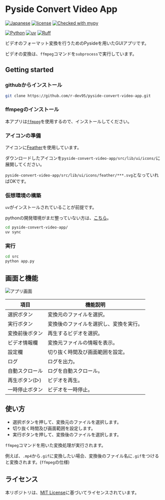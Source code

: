 <!--
    README
 -->

# Pyside Convert Video App

<!-- [![English](https://img.shields.io/badge/English-018EF5.svg?labelColor=d3d3d3&logo=readme)](./README.md) -->
<!-- [![Japanese](https://img.shields.io/badge/Japanese-018EF5.svg?labelColor=d3d3d3&logo=readme)](./README_JA.md) -->
[![Japanese](https://img.shields.io/badge/Japanese-018EF5.svg?labelColor=d3d3d3&logo=readme)](./README.md)
[![license](https://img.shields.io/github/license/r-dev95/pyside-convert-video-app)](./LICENSE)
[![Checked with mypy](https://www.mypy-lang.org/static/mypy_badge.svg)](https://mypy-lang.org/)

[![Python](https://img.shields.io/badge/Python-3776AB.svg?labelColor=d3d3d3&logo=python)](https://github.com/python)
[![uv](https://img.shields.io/endpoint?url=https://raw.githubusercontent.com/astral-sh/uv/main/assets/badge/v0.json)](https://github.com/astral-sh/uv)
[![Ruff](https://img.shields.io/endpoint?url=https://raw.githubusercontent.com/astral-sh/ruff/main/assets/badge/v2.json)](https://github.com/astral-sh/ruff)
<!-- [![Sphinx](https://img.shields.io/badge/Sphinx-000000.svg?labelColor=d3d3d3&logo=sphinx&logoColor=000000)](https://github.com/sphinx-doc/sphinx) -->
<!-- [![Pytest](https://img.shields.io/badge/Pytest-0A9EDC.svg?labelColor=d3d3d3&logo=pytest)](https://github.com/pytest-dev/pytest) -->

ビデオのフォーマット変換を行うためのPysideを用いたGUIアプリです。

ビデオの変換は、`ffmpeg`コマンドを`subprocess`で実行しています。

## Getting started

### githubからインストール

```bash
git clone https://github.com/r-dev95/pyside-convert-video-app.git
```

### ffmpegのインストール

本アプリは[`ffmpeg`](https://ffmpeg.org/)を使用するので、インストールしてください。

### アイコンの準備

アイコンに[Feather](https://github.com/feathericons/feather)を使用しています。

ダウンロードしたアイコンを`pyside-convert-video-app/src/lib/ui/icons/`に展開してください。

`pyside-convert-video-app/src/lib/ui/icons/feather/***.svg`となっていればOKです。

### 仮想環境の構築

`uv`がインストールされていることが前提です。

pythonの開発環境がまだ整っていない方は、[こちら](https://github.com/r-dev95/env-python)。

```bash
cd pyside-convert-video-app/
uv sync
```

### 実行

```bash
cd src
python app.py
```

## 画面と機能

![アプリ画面](docs/image/demo.gif)

|項目           |機能説明                               |
| ---           | ---                                   |
|選択ボタン     |変換元のファイルを選択。               |
|実行ボタン     |変換後のファイルを選択し、変換を実行。 |
|変換前後ボタン |再生するビデオを選択。                 |
|ビデオ情報欄   |変換元ファイルの情報を表示。           |
|設定欄         |切り抜く時間及び画面範囲を設定。       |
|ログ           |ログを出力。                           |
|自動スクロール |ログを自動スクロール。                 |
|再生ボタン(▷)  |ビデオを再生。                         |
|一時停止ボタン |ビデオを一時停止。                     |

## 使い方

* 選択ボタンを押して、変換元のファイルを選択します。
* 切り抜く時間及び画面範囲を設定します。
* 実行ボタンを押して、変換後のファイルを選択します。

`ffmpeg`コマンドを用いた変換処理が実行されます。

例えば、`.mp4`から`.gif`に変換したい場合、変換後のファイル名に`.gif`をつけると変換されます。(`ffmpeg`の仕様)

## ライセンス

本リポジトリは、[MIT License](LICENSE)に基づいてライセンスされています。
